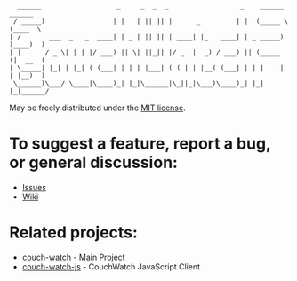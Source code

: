       ______                   _     _  _  _                  _    ______  ______  
     / _____)                 | |   | || || |      _         | |  (_____ \(____  \ 
    | /       ___  _   _  ____| | _ | || || | ____| |_   ____| | _ _____) )____)  )
    | |      / _ \| | | |/ ___) || \| ||_|| |/ _  |  _) / ___) || (_____ (|  __  ( 
    | \_____| |_| | |_| ( (___| | | | |___| ( ( | | |__( (___| | | |    | | |__)  )
     \______)\___/ \____|\____)_| |_|\______|\_||_|\___)\____)_| |_|    |_|______/
 
May be freely distributed under the [MIT license](https://github.com/andrzejsliwa/couch-watch-rb/raw/master/LICENSE).

To suggest a feature, report a bug, or general discussion:
==========================================================

  * [Issues](http://github.com/andrzejsliwa/couch-watch-rb/issues/)
  * [Wiki](http://github.com/andrzejsliwa/couch-watch-rb/wiki/)

Related projects:
=================

  * [couch-watch](https://github.com/andrzejsliwa/couch-watch) - Main Project
  * [couch-watch-js](https://github.com/andrzejsliwa/couch-watch-js) - CouchWatch JavaScript Client


